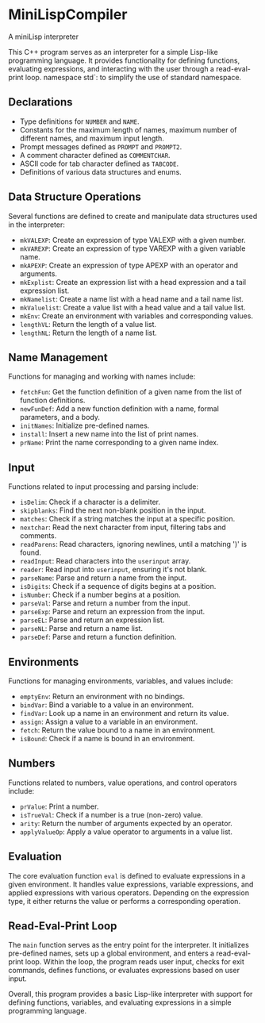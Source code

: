 # MiniLispCompiler
A miniLisp interpreter

This C++ program serves as an interpreter for a simple Lisp-like programming language. It provides functionality for defining functions, evaluating expressions, and interacting with the user through a read-eval-print loop. 
namespace std`: to simplify the use of standard namespace.

## Declarations
- Type definitions for `NUMBER` and `NAME`.
- Constants for the maximum length of names, maximum number of different names, and maximum input length.
- Prompt messages defined as `PROMPT` and `PROMPT2`.
- A comment character defined as `COMMENTCHAR`.
- ASCII code for tab character defined as `TABCODE`.
- Definitions of various data structures and enums.

## Data Structure Operations

Several functions are defined to create and manipulate data structures used in the interpreter:

- `mkVALEXP`: Create an expression of type VALEXP with a given number.
- `mkVAREXP`: Create an expression of type VAREXP with a given variable name.
- `mkAPEXP`: Create an expression of type APEXP with an operator and arguments.
- `mkExplist`: Create an expression list with a head expression and a tail expression list.
- `mkNamelist`: Create a name list with a head name and a tail name list.
- `mkValuelist`: Create a value list with a head value and a tail value list.
- `mkEnv`: Create an environment with variables and corresponding values.
- `lengthVL`: Return the length of a value list.
- `lengthNL`: Return the length of a name list.

## Name Management

Functions for managing and working with names include:

- `fetchFun`: Get the function definition of a given name from the list of function definitions.
- `newFunDef`: Add a new function definition with a name, formal parameters, and a body.
- `initNames`: Initialize pre-defined names.
- `install`: Insert a new name into the list of print names.
- `prName`: Print the name corresponding to a given name index.

## Input

Functions related to input processing and parsing include:

- `isDelim`: Check if a character is a delimiter.
- `skipblanks`: Find the next non-blank position in the input.
- `matches`: Check if a string matches the input at a specific position.
- `nextchar`: Read the next character from input, filtering tabs and comments.
- `readParens`: Read characters, ignoring newlines, until a matching ')' is found.
- `readInput`: Read characters into the `userinput` array.
- `reader`: Read input into `userinput`, ensuring it's not blank.
- `parseName`: Parse and return a name from the input.
- `isDigits`: Check if a sequence of digits begins at a position.
- `isNumber`: Check if a number begins at a position.
- `parseVal`: Parse and return a number from the input.
- `parseExp`: Parse and return an expression from the input.
- `parseEL`: Parse and return an expression list.
- `parseNL`: Parse and return a name list.
- `parseDef`: Parse and return a function definition.

## Environments

Functions for managing environments, variables, and values include:

- `emptyEnv`: Return an environment with no bindings.
- `bindVar`: Bind a variable to a value in an environment.
- `findVar`: Look up a name in an environment and return its value.
- `assign`: Assign a value to a variable in an environment.
- `fetch`: Return the value bound to a name in an environment.
- `isBound`: Check if a name is bound in an environment.

## Numbers

Functions related to numbers, value operations, and control operators include:

- `prValue`: Print a number.
- `isTrueVal`: Check if a number is a true (non-zero) value.
- `arity`: Return the number of arguments expected by an operator.
- `applyValueOp`: Apply a value operator to arguments in a value list.

## Evaluation

The core evaluation function `eval` is defined to evaluate expressions in a given environment. It handles value expressions, variable expressions, and applied expressions with various operators. Depending on the expression type, it either returns the value or performs a corresponding operation.

## Read-Eval-Print Loop

The `main` function serves as the entry point for the interpreter. It initializes pre-defined names, sets up a global environment, and enters a read-eval-print loop. Within the loop, the program reads user input, checks for exit commands, defines functions, or evaluates expressions based on user input.

Overall, this program provides a basic Lisp-like interpreter with support for defining functions, variables, and evaluating expressions in a simple programming language.
